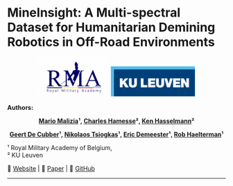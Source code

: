 # **MineInsight: A Multi-spectral Dataset for Humanitarian Demining Robotics in Off-Road Environments**

<!-- <p align="center">
  <img src="logos/closed_rectangle_mineinsight.png" alt="MIneInsight_logo" height="90">
</p>

## **Affiliations** -->
<p align="center">
  <img src="logos/rma_logo.png" alt="RMA_Logo" height="90"> 
  <img src="logos/kul_logo.png" alt="KUL_Logo" height="70"> 
  <!-- <img src="logos/ras_lab_logo.png" alt="RAS_Logo" height="80"> 
  <img src="logos/acro_logo.jpg" alt="ACRO_Logo" height="80"> -->
</p>

**Authors:**  
<p align="center">
  <b>
    <a href="https://scholar.google.com/citations?hl=en&user=3fDazuEAAAAJ">Mario Malizia</a>¹, 
    <a href="https://scholar.google.com/citations?hl=en&user=19a7OPUAAAAJ">Charles Hamesse</a>², 
    <a href="https://scholar.google.com/citations?hl=en&user=iyEhyh4AAAAJ">Ken Hasselmann</a>²
  </b>
</p>
<p align="center">
  <b>
    <a href="https://scholar.google.com/citations?hl=en&user=wYXEEZ0AAAAJ">Geert De Cubber</a>¹, 
    <a href="https://scholar.google.com/citations?hl=en&user=3VTZcT4AAAAJ">Nikolaos Tsiogkas</a>¹, 
    <a href="https://scholar.google.com/citations?user=QKw1XxAAAAAJ&hl=en">Eric Demeester</a>¹, 
    <a href="https://scholar.google.com/citations?user=OQJ8ctsAAAAJ&hl=en">Rob Haelterman</a>¹
  </b>
</p>

¹ Royal Military Academy of Belgium,  
² KU Leuven  

📄 [Website](https://your-dataset-site.com) | 📜 [Paper](https://arxiv.org/abs/xxxxx) | 📂 [GitHub](https://github.com/your-repo)

---